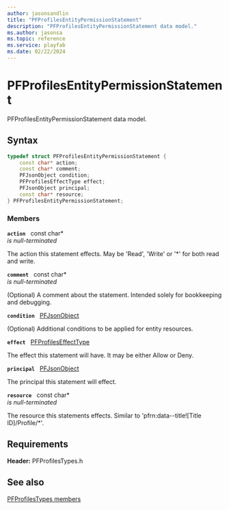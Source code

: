 ```yaml
---
author: jasonsandlin
title: "PFProfilesEntityPermissionStatement"
description: "PFProfilesEntityPermissionStatement data model."
ms.author: jasonsa
ms.topic: reference
ms.service: playfab
ms.date: 02/22/2024
---
```


# PFProfilesEntityPermissionStatement  

PFProfilesEntityPermissionStatement data model.  

## Syntax  
  
```cpp
typedef struct PFProfilesEntityPermissionStatement {  
    const char* action;  
    const char* comment;  
    PFJsonObject condition;  
    PFProfilesEffectType effect;  
    PFJsonObject principal;  
    const char* resource;  
} PFProfilesEntityPermissionStatement;  
```
  
### Members  
  
**`action`** &nbsp; const char*  
*is null-terminated*  
  
The action this statement effects. May be 'Read', 'Write' or '*' for both read and write.
  
**`comment`** &nbsp; const char*  
*is null-terminated*  
  
(Optional) A comment about the statement. Intended solely for bookkeeping and debugging.
  
**`condition`** &nbsp; [PFJsonObject](../../pftypes/structs/pfjsonobject.md)  
  
(Optional) Additional conditions to be applied for entity resources.
  
**`effect`** &nbsp; [PFProfilesEffectType](../enums/pfprofileseffecttype.md)  
  
The effect this statement will have. It may be either Allow or Deny.
  
**`principal`** &nbsp; [PFJsonObject](../../pftypes/structs/pfjsonobject.md)  
  
The principal this statement will effect.
  
**`resource`** &nbsp; const char*  
*is null-terminated*  
  
The resource this statements effects. Similar to 'pfrn:data--title![Title ID]/Profile/*'.
  
  
## Requirements  
  
**Header:** PFProfilesTypes.h
  
## See also  
[PFProfilesTypes members](../pfprofilestypes_members.md)  

  
  
